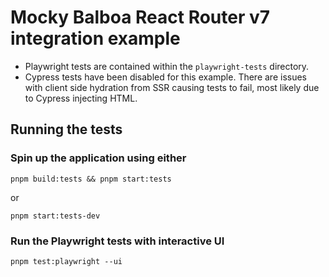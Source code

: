 # Mocky Balboa React Router v7 integration example

- Playwright tests are contained within the `playwright-tests` directory.
- Cypress tests have been disabled for this example. There are issues with client side hydration from SSR causing tests to fail, most likely due to Cypress injecting HTML.

## Running the tests

### Spin up the application using either

```
pnpm build:tests && pnpm start:tests
```

or

```
pnpm start:tests-dev
```

### Run the Playwright tests with interactive UI

```
pnpm test:playwright --ui
```
